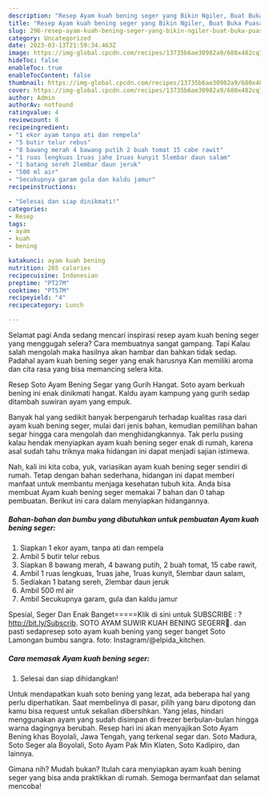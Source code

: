 ```yaml
---
description: "Resep Ayam kuah bening seger yang Bikin Ngiler, Buat Buka Puasa Enak Banget"
title: "Resep Ayam kuah bening seger yang Bikin Ngiler, Buat Buka Puasa Enak Banget"
slug: 296-resep-ayam-kuah-bening-seger-yang-bikin-ngiler-buat-buka-puasa-enak-banget
category: Uncategorized
date: 2023-03-13T21:59:34.463Z
image: https://img-global.cpcdn.com/recipes/13735b6ae30982a9/680x482cq70/ayam-kuah-bening-seger-foto-resep-utama.jpg
hideToc: false
enableToc: true
enableTocContent: false
thumbnail: https://img-global.cpcdn.com/recipes/13735b6ae30982a9/680x482cq70/ayam-kuah-bening-seger-foto-resep-utama.jpg
cover: https://img-global.cpcdn.com/recipes/13735b6ae30982a9/680x482cq70/ayam-kuah-bening-seger-foto-resep-utama.jpg
author: Admin
authorAv: notfound
ratingvalue: 4
reviewcount: 8
recipeingredient:
- "1 ekor ayam tanpa ati dan rempela"
- "5 butir telur rebus"
- "8 bawang merah 4 bawang putih 2 buah tomat 15 cabe rawit"
- "1 ruas lengkuas 1ruas jahe 1ruas kunyit 5lembar daun salam"
- "1 batang sereh 2lembar daun jeruk"
- "500 ml air"
- "Secukupnya garam gula dan kaldu jamur"
recipeinstructions:

- "Selesai dan siap dinikmati!"
categories:
- Resep
tags:
- ayam
- kuah
- bening

katakunci: ayam kuah bening 
nutrition: 265 calories
recipecuisine: Indonesian
preptime: "PT27M"
cooktime: "PT57M"
recipeyield: "4"
recipecategory: Lunch

---
```



Selamat pagi Anda sedang mencari inspirasi resep ayam kuah bening seger yang menggugah selera? Cara membuatnya sangat gampang. Tapi Kalau salah mengolah maka hasilnya akan hambar dan bahkan tidak sedap. Padahal ayam kuah bening seger yang enak harusnya Kan memiliki aroma dan cita rasa yang bisa memancing selera kita.


Resep Soto Ayam Bening Segar yang Gurih Hangat. Soto ayam berkuah bening ini enak dinikmati hangat. Kaldu ayam kampung yang gurih sedap ditambah suwiran ayam yang empuk.

Banyak hal yang sedikit banyak berpengaruh terhadap kualitas rasa dari ayam kuah bening seger, mulai dari jenis bahan, kemudian pemilihan bahan segar hingga cara mengolah dan menghidangkannya. Tak perlu pusing kalau hendak menyiapkan ayam kuah bening seger enak di rumah, karena asal sudah tahu triknya maka hidangan ini dapat menjadi sajian istimewa.


Nah, kali ini kita coba, yuk, variasikan ayam kuah bening seger sendiri di rumah. Tetap dengan bahan sederhana, hidangan ini dapat memberi manfaat untuk membantu menjaga kesehatan tubuh kita. Anda bisa membuat Ayam kuah bening seger memakai 7 bahan dan 0 tahap pembuatan. Berikut ini cara dalam menyiapkan hidangannya.

<!--inarticleads1-->

##### Bahan-bahan dan bumbu yang dibutuhkan untuk pembuatan Ayam kuah bening seger:

1. Siapkan 1 ekor ayam, tanpa ati dan rempela
1. Ambil 5 butir telur rebus
1. Siapkan 8 bawang merah, 4 bawang putih, 2 buah tomat, 15 cabe rawit,
1. Ambil 1 ruas lengkuas, 1ruas jahe, 1ruas kunyit, 5lembar daun salam,
1. Sediakan 1 batang sereh, 2lembar daun jeruk
1. Ambil 500 ml air
1. Ambil Secukupnya garam, gula dan kaldu jamur


Spesial, Seger Dan Enak Banget=====Klik di sini untuk SUBSCRIBE : ? http://bit.ly/Subscrib. SOTO AYAM SUWIR KUAH BENING SEGERR🍲. dan pasti sedapresep soto ayam kuah bening yang seger banget Soto Lamongan bumbu sangra. foto: Instagram/@elpida_kitchen. 

<!--inarticleads2-->

##### Cara memasak Ayam kuah bening seger:


1. Selesai dan siap dihidangkan!

Untuk mendapatkan kuah soto bening yang lezat, ada beberapa hal yang perlu diperhatikan. Saat membelinya di pasar, pilih yang baru dipotong dan kamu bisa request untuk sekalian dibersihkan. Yang jelas, hindari menggunakan ayam yang sudah disimpan di freezer berbulan-bulan hingga warna dagingnya berubah. Resep hari ini akan menyajikan Soto Ayam Bening khas Boyolali, Jawa Tengah, yang terkenal segar dan. Soto Madura, Soto Seger ala Boyolali, Soto Ayam Pak Min Klaten, Soto Kadipiro, dan lainnya. 

Gimana nih? Mudah bukan? Itulah cara menyiapkan ayam kuah bening seger yang bisa anda praktikkan di rumah. Semoga bermanfaat dan selamat mencoba!
